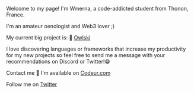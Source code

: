Welcome to my page! I'm Wmerna, a code-addicted student from  Thonon, France.

I'm an amateur oenologist and Web3 lover ;) 

My current big project is: 🤫
[Owlski]([url](https://owlski.fr/))

I love discovering languages or frameworks that increase my productivity for my new projects so feel free to send me a message with your recommendations on Discord or Twitter!😁

Contact me 🤝
I'm available on [Codeur.com](https://www.codeur.com/-talentueux)

Follow me on [Twitter](https://twitter.com/0xmerna)
